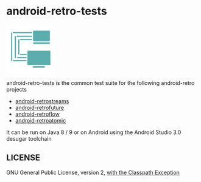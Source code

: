 # android-retro-tests

![](art/streamsupport-sf.png)

android-retro-tests is the common test suite for the following android-retro projects

* [android-retrostreams](https://github.com/retrostreams/android-retrostreams)
* [android-retrofuture](https://github.com/retrostreams/android-retrofuture)
* [android-retroflow](https://github.com/retrostreams/android-retroflow)
* [android-retroatomic](https://github.com/retrostreams/android-retroatomic)

It can be run on Java 8 / 9 or on Android using the Android Studio 3.0 desugar toolchain


## LICENSE

GNU General Public License, version 2, [with the Classpath Exception](https://github.com/retrostreams/android-retro-tests/blob/master/GPL_ClasspathException)
